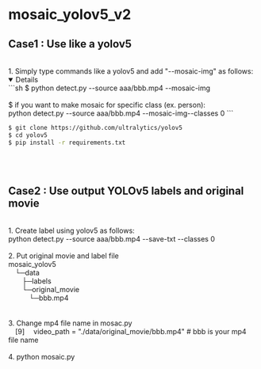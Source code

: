 # mosaic_yolov5_v2

## Case1 : Use like a yolov5
<br>
1. Simply type commands like a yolov5 and add "--mosaic-img" as follows:
  <br>
  
  <details open>
<!-- $ sudo apt update && apt install -y libgl1-mesa-glx libsm6 libxext6 libxrender-dev -->
```sh
$ python detect.py --source aaa/bbb.mp4 --mosaic-img
<br>
<br>
$ if you want to make mosaic for specific class (ex. person):
<br>
python detect.py --source aaa/bbb.mp4 --mosaic-img--classes 0
```

```bash
$ git clone https://github.com/ultralytics/yolov5
$ cd yolov5
$ pip install -r requirements.txt
```

  
  </details>
<br>
<br>

## Case2 : Use output YOLOv5 labels and original movie
<br>
1. Create label using yolov5 as follows:
<br>
 python detect.py --source aaa/bbb.mp4 --save-txt --classes 0
<br>
<br>
2. Put original movie and label file
<br>
        mosaic_yolov5
        <br>
        &emsp;└─data
        <br>
            &emsp;&emsp;├─labels
            <br>
            &emsp;&emsp;└─original_movie
            <br>
                      &emsp;&emsp;&emsp;└─bbb.mp4
                      <br>
<br>
<br>
3. Change mp4 file name in mosac.py
<br>
&emsp;[9] &emsp;video_path = "./data/original_movie/bbb.mp4" # bbb is your mp4 file name


<br>
<br>
4. python mosaic.py
<br>
